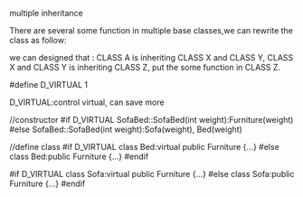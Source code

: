 multiple inheritance

There are several some function in multiple base classes,we can rewrite the class as follow:


we can designed that : CLASS A is inheriting CLASS X and CLASS Y,
CLASS X and CLASS Y is inheriting CLASS Z, put the some function in CLASS Z.


#define D_VIRTUAL   1

D_VIRTUAL:control virtual, can save more

//constructor
#if D_VIRTUAL
SofaBed::SofaBed(int weight):Furniture(weight)
#else
SofaBed::SofaBed(int weight):Sofa(weight), Bed(weight)

//define class
#if D_VIRTUAL
class Bed:virtual public Furniture {...}
#else
class Bed:public Furniture  {...}
#endif

#if D_VIRTUAL
class Sofa:virtual public Furniture  {...}
#else
class Sofa:public Furniture {...}
#endif
